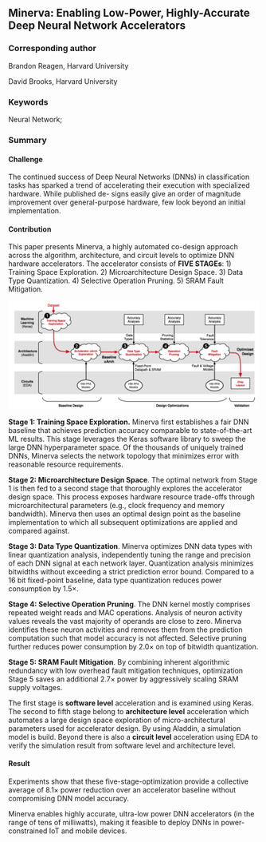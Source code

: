 Minerva: Enabling Low-Power, Highly-Accurate Deep Neural Network Accelerators 
------------------------------------------------------------------------------

### Corresponding author

Brandon Reagen, Harvard University

David Brooks, Harvard University

### Keywords

Neural Network;

### Summary

#### Challenge

The continued success of Deep Neural Networks (DNNs) in classification tasks has
sparked a trend of accelerating their execution with specialized hardware. While
published de- signs easily give an order of magnitude improvement over
general-purpose hardware, few look beyond an initial implementation.

#### Contribution

This paper presents Minerva, a highly automated co-design approach across the
algorithm, architecture, and circuit levels to optimize DNN hardware
accelerators. The accelerator consists of **FIVE STAGEs**: 1) Training Space
Exploration. 2) Microarchitecture Design Space. 3) Data Type Quantization. 4)
Selective Operation Pruning. 5) SRAM Fault Mitigation.

![../../../../../Desktop/Screen%20Shot%202020-03-22%20at%209.47.33](media/b46f5a2b7e2029535757f96b4485976d.png)

**Stage 1: Training Space Exploration.** Minerva first establishes a fair DNN
baseline that achieves prediction accuracy comparable to state-of-the-art ML
results. This stage leverages the Keras software library to sweep the large DNN
hyperparameter space. Of the thousands of uniquely trained DNNs, Minerva selects
the network topology that minimizes error with reasonable resource requirements.

**Stage 2: Microarchitecture Design Space**. The optimal network from Stage 1 is
then fed to a second stage that thoroughly explores the accelerator design
space. This process exposes hardware resource trade-offs through
microarchitectural parameters (e.g., clock frequency and memory bandwidth).
Minerva then uses an optimal design point as the baseline implementation to
which all subsequent optimizations are applied and compared against.

**Stage 3: Data Type Quantization**. Minerva optimizes DNN data types with
linear quantization analysis, independently tuning the range and precision of
each DNN signal at each network layer. Quantization analysis minimizes bitwidths
without exceeding a strict prediction error bound. Compared to a 16 bit
fixed-point baseline, data type quantization reduces power consumption by 1.5×.

**Stage 4: Selective Operation Pruning**. The DNN kernel mostly comprises
repeated weight reads and MAC operations. Analysis of neuron activity values
reveals the vast majority of operands are close to zero. Minerva identifies
these neuron activities and removes them from the prediction computation such
that model accuracy is not affected. Selective pruning further reduces power
consumption by 2.0× on top of bitwidth quantization.

**Stage 5: SRAM Fault Mitigation**. By combining inherent algorithmic redundancy
with low overhead fault mitigation techniques, optimization Stage 5 saves an
additional 2.7× power by aggressively scaling SRAM supply voltages.

The first stage is **software level** acceleration and is examined using Keras.
The second to fifth stage belong to **architecture level** acceleration which
automates a large design space exploration of micro-architectural parameters
used for accelerator design. By using Aladdin, a simulation model is build.
Beyond there is also a **circuit level** acceleration using EDA to verify the
simulation result from software level and architecture level.

#### Result

Experiments show that these five-stage-optimization provide a collective average
of 8.1× power reduction over an accelerator baseline without compromising DNN
model accuracy.

Minerva enables highly accurate, ultra-low power DNN accelerators (in the range
of tens of milliwatts), making it feasible to deploy DNNs in power-constrained
IoT and mobile devices.
